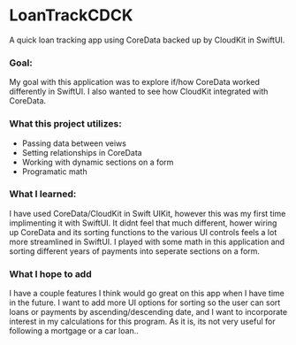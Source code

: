 # LoanTrackCDCK
A quick loan tracking app using CoreData backed up by CloudKit in SwiftUI.

### Goal:
My goal with this application was to explore if/how CoreData worked differently in SwiftUI. I also wanted to see how CloudKit integrated with CoreData. 

### What this project utilizes: 
* Passing data between veiws
* Setting relationships in CoreData
* Working with dynamic sections on a form
* Programatic math

### What I learned:
I have used CoreData/CloudKit in Swift UIKit, however this was my first time implimenting it with SwiftUI. It didnt feel that much different, hower wiring up CoreData and its sorting functions to the various UI controls feels a lot more streamlined in SwiftUI. I played with some math in this application and sorting different years of payments into seperate sections on a form. 

### What I hope to add
I have a couple features I think would go great on this app when I have time in the future. I want to add more UI options for sorting so the user can sort loans or payments by ascending/descending date, and I want to incorporate interest in my calculations for this program. As it is, its not very useful for following a mortgage or a car loan..
